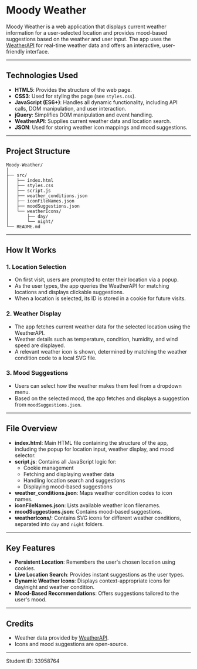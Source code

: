 # Moody Weather

Moody Weather is a web application that displays current weather information for a user-selected location and provides mood-based suggestions based on the weather and user input. The app uses the [WeatherAPI](https://www.weatherapi.com/) for real-time weather data and offers an interactive, user-friendly interface.

---

## Technologies Used

- **HTML5**: Provides the structure of the web page.
- **CSS3**: Used for styling the page (see `styles.css`).
- **JavaScript (ES6+)**: Handles all dynamic functionality, including API calls, DOM manipulation, and user interaction.
- **jQuery**: Simplifies DOM manipulation and event handling.
- **WeatherAPI**: Supplies current weather data and location search.
- **JSON**: Used for storing weather icon mappings and mood suggestions.

---

## Project Structure

```
Moody-Weather/
│
├── src/
│   ├── index.html
│   ├── styles.css
│   ├── script.js
│   ├── weather_conditions.json
│   ├── iconFileNames.json
│   ├── moodSuggestions.json
│   └── weatherIcons/
│       ├── day/
│       └── night/
└── README.md
```

---

## How It Works

### 1. Location Selection

- On first visit, users are prompted to enter their location via a popup.
- As the user types, the app queries the WeatherAPI for matching locations and displays clickable suggestions.
- When a location is selected, its ID is stored in a cookie for future visits.

### 2. Weather Display

- The app fetches current weather data for the selected location using the WeatherAPI.
- Weather details such as temperature, condition, humidity, and wind speed are displayed.
- A relevant weather icon is shown, determined by matching the weather condition code to a local SVG file.

### 3. Mood Suggestions

- Users can select how the weather makes them feel from a dropdown menu.
- Based on the selected mood, the app fetches and displays a suggestion from `moodSuggestions.json`.

---

## File Overview

- **index.html**: Main HTML file containing the structure of the app, including the popup for location input, weather display, and mood selector.
- **script.js**: Contains all JavaScript logic for:
  - Cookie management
  - Fetching and displaying weather data
  - Handling location search and suggestions
  - Displaying mood-based suggestions
- **weather_conditions.json**: Maps weather condition codes to icon names.
- **iconFileNames.json**: Lists available weather icon filenames.
- **moodSuggestions.json**: Contains mood-based suggestions.
- **weatherIcons/**: Contains SVG icons for different weather conditions, separated into `day` and `night` folders.

---

## Key Features

- **Persistent Location**: Remembers the user's chosen location using cookies.
- **Live Location Search**: Provides instant suggestions as the user types.
- **Dynamic Weather Icons**: Displays context-appropriate icons for day/night and weather condition.
- **Mood-Based Recommendations**: Offers suggestions tailored to the user's mood.

---


## Credits

- Weather data provided by [WeatherAPI](https://www.weatherapi.com/).
- Icons and mood suggestions are open-source.

---

Student ID: 33958764
